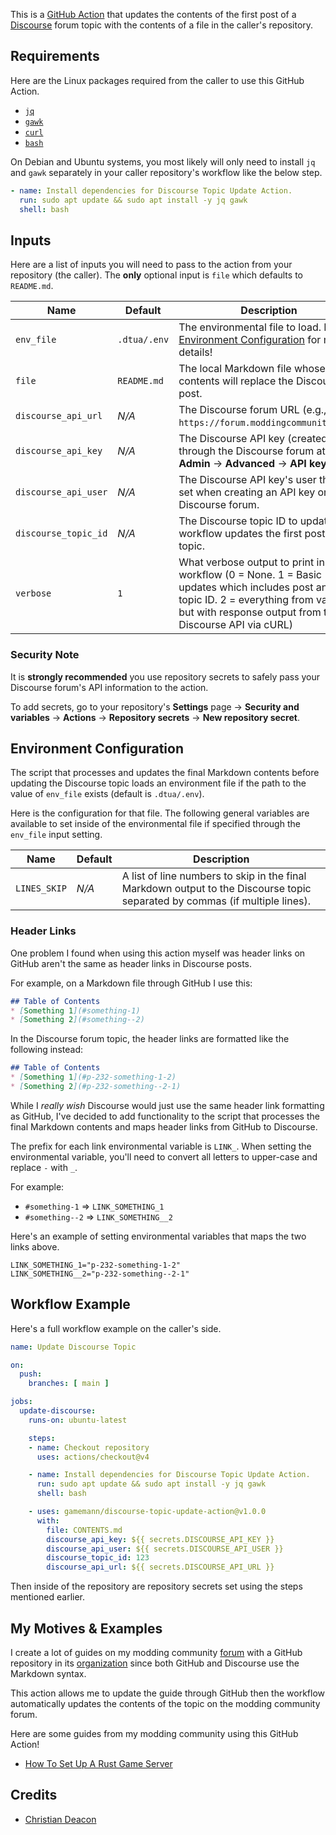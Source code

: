This is a [GitHub Action](https://github.com/features/actions) that updates the contents of the first post of a [Discourse](https://www.discourse.org/) forum topic with the contents of a file in the caller's repository.

## Requirements
Here are the Linux packages required from the caller to use this GitHub Action.

* [`jq`](https://jqlang.org/)
* [`gawk`](https://man7.org/linux/man-pages/man1/gawk.1.html)
* [`curl`](https://curl.se/)
* [`bash`](https://en.wikipedia.org/wiki/Bash_(Unix_shell))

On Debian and Ubuntu systems, you most likely will only need to install `jq` and `gawk` separately in your caller repository's workflow like the below step.

```yaml
- name: Install dependencies for Discourse Topic Update Action.
  run: sudo apt update && sudo apt install -y jq gawk
  shell: bash
```

## Inputs
Here are a list of inputs you will need to pass to the action from your repository (the caller). The **only** optional input is `file` which defaults to `README.md`.

| Name | Default | Description |
| ---- | ------- | ----------- |
| `env_file` | `.dtua/.env` | The environmental file to load. Look at [Environment Configuration](#environment-configuration) for more details! |
| `file` | `README.md` | The local Markdown file whose contents will replace the Discourse post. |
| `discourse_api_url` | *N/A* | The Discourse forum URL (e.g., `https://forum.moddingcommunity.com`). |
| `discourse_api_key` | *N/A* | The Discourse API key (created through the Discourse forum at **Admin** -> **Advanced** -> **API keys**). |
| `discourse_api_user` | *N/A* | The Discourse API key's user that is set when creating an API key on the Discourse forum. |
| `discourse_topic_id` | *N/A* | The Discourse topic ID to update. The workflow updates the first post of the topic. |
| `verbose` | `1` | What verbose output to print in the workflow (0 = None. 1 = Basic updates which includes post and topic ID. 2 = everything from value 1, but with response output from the Discourse API via cURL) |

### Security Note
It is **strongly recommended** you use repository secrets to safely pass your Discourse forum's API information to the action.

To add secrets, go to your repository's **Settings** page -> **Security and variables** -> **Actions** -> **Repository secrets** -> **New repository secret**.

## Environment Configuration
The script that processes and updates the final Markdown contents before updating the Discourse topic loads an environment file if the path to the value of `env_file` exists (default is `.dtua/.env`).

Here is the configuration for that file. The following general variables are available to set inside of the environmental file if specified through the `env_file` input setting.

| Name | Default | Description |
| ---- | ------- | ----------- |
| `LINES_SKIP` | *N/A* | A list of line numbers to skip in the final Markdown output to the Discourse topic separated by commas (if multiple lines). |

### Header Links
One problem I found when using this action myself was header links on GitHub aren't the same as header links in Discourse posts.

For example, on a Markdown file through GitHub I use this:

```markdown
## Table of Contents 
* [Something 1](#something-1)
* [Something 2](#something--2)
```

In the Discourse forum topic, the header links are formatted like the following instead:

```markdown
## Table of Contents 
* [Something 1](#p-232-something-1-2)
* [Something 2](#p-232-something--2-1)
```

While I *really wish* Discourse would just use the same header link formatting as GitHub, I've decided to add functionality to the script that processes the final Markdown contents and maps header links from GitHub to Discourse.

The prefix for each link environmental variable is `LINK_`. When setting the environmental variable, you'll need to convert all letters to upper-case and replace `-` with `_`.

For example:

* `#something-1` => `LINK_SOMETHING_1`
* `#something--2` => `LINK_SOMETHING__2`

Here's an example of setting environmental variables that maps the two links above.

```
LINK_SOMETHING_1="p-232-something-1-2"
LINK_SOMETHING__2="p-232-something--2-1"
```

## Workflow Example
Here's a full workflow example on the caller's side.

```yaml
name: Update Discourse Topic

on:
  push:
    branches: [ main ]

jobs:
  update-discourse:
    runs-on: ubuntu-latest

    steps:
    - name: Checkout repository
      uses: actions/checkout@v4

    - name: Install dependencies for Discourse Topic Update Action.
      run: sudo apt update && sudo apt install -y jq gawk
      shell: bash

    - uses: gamemann/discourse-topic-update-action@v1.0.0
      with:
        file: CONTENTS.md
        discourse_api_key: ${{ secrets.DISCOURSE_API_KEY }}
        discourse_api_user: ${{ secrets.DISCOURSE_API_USER }}
        discourse_topic_id: 123
        discourse_api_url: ${{ secrets.DISCOURSE_API_URL }}
```

Then inside of the repository are repository secrets set using the steps mentioned earlier.

## My Motives & Examples
I create a lot of guides on my modding community [forum](https://forum.moddingcommunity.com) with a GitHub repository in its [organization](https://github.com/modcommunity) since both GitHub and Discourse use the Markdown syntax.

This action allows me to update the guide through GitHub then the workflow automatically updates the contents of the topic on the modding community forum.

Here are some guides from my modding community using this GitHub Action!

* [How To Set Up A Rust Game Server](https://github.com/modcommunity/how-to-set-up-a-rust-game-server)

## Credits
* [Christian Deacon](https://github.com/gamemann)
